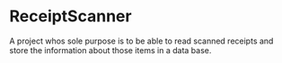 # ReceiptScanner
A project whos sole purpose is to be able to read scanned receipts and store the information about those items in a data base.
